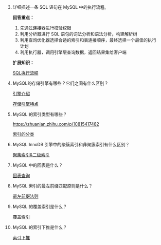 3. 详细描述一条 SQL 语句在 MySQL 中的执行流程。

   **回答重点：**

   1. 先通过连接器进行校验权限
   2. 利用分析器进行 SQL 语句的词法分析和语法分析，构建解析树
   3. 利用查询优化器选择合适的索引和表连接顺序，最终选择一个最佳的执行计划
   4. 利用执行器，调用引擎层查询数据，返回结果集给客户端

   **扩展知识：**

   [SQL执行流程](obsidian://bookmaster?type=open-book&bid=oiAqINqxSKWvCmEM&aid=572d1a65-0a90-d665-c9b9-4c9b12bf7e09&page=4)

4. MySQL的存储引擎有哪些？它们之间有什么区别？

   [引擎介绍](obsidian://bookmaster?type=open-book&bid=ihLWNreHXaXurrPu&aid=abc54974-2822-a7e5-cc03-b4862db95c8c&page=4)

   [存储引擎特点](obsidian://bookmaster?type=open-book&bid=fBODdZcCPEBuvWUl&aid=6b81724b-6e83-3340-bf8c-d425219e1596&page=3)

5. MySQL 的索引类型有哪些？

   https://zhuanlan.zhihu.com/p/10815417482

   [索引的分类](obsidian://bookmaster?type=open-book&bid=mvWfzCrTatvTvaaa&aid=569f635e-f2fe-586a-25aa-16ca69350da0&page=1)

6. MySQL InnoDB 引擎中的聚簇索引和非聚簇索引有什么区别？

   [聚集索引&二级索引](obsidian://bookmaster?type=open-book&bid=fBODdZcCPEBuvWUl&aid=df535232-08ce-6be9-285d-8bc027f60d5f&page=17)

7. MySQL 中的回表是什么？

   [回表查询](obsidian://bookmaster?type=open-book&bid=fBODdZcCPEBuvWUl&aid=ddd0a141-fa90-68fe-2733-8cd518b30232&page=19)

8. MySQL 索引的最左前缀匹配原则是什么？

   [最左前缀法则](obsidian://bookmaster?type=open-book&bid=fBODdZcCPEBuvWUl&aid=da653b10-340e-0746-9eea-a61d8074a3a7&page=31)

9. MySQL 的覆盖索引是什么？

   [覆盖索引](obsidian://bookmaster?type=open-book&bid=fBODdZcCPEBuvWUl&aid=120902cf-1641-a227-4e15-3915a328b056&page=40)

10. MySQL 的索引下推是什么？

    [索引下推](obsidian://bookmaster?type=open-book&bid=bhwqlEikpCBKfzjZ&aid=c6581ebd-1952-1e41-6c05-b87336be6027&page=20)

